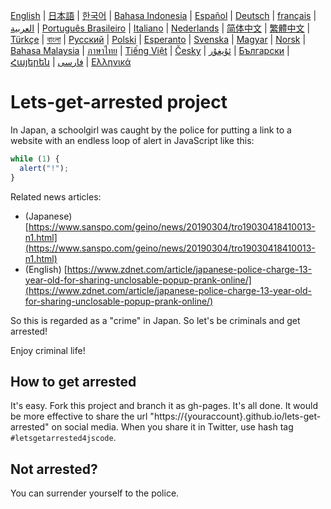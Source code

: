 [English](README.md) | [日本語](README.ja.md) | [한국어](README.ko.md) | [Bahasa Indonesia](README.in.md) | [Español](README.es.md) | [Deutsch](README.de.md) | [français](README.fr.md) | [العربية](README.ar.md) | [Português Brasileiro](README.pt-br.md) | [Italiano](README.it.md) | [Nederlands](README.nl.md) | [简体中文](README.zh_hans.md) | [繁體中文](README.zh_hant.md) | [Türkçe](README.tr.md) | [বাংলা](README.bn.md) | [Русский](README.ru.md) | [Polski](README.pl.md) | [Esperanto](README.eo.md) | [Svenska](README.se.md) | [Magyar](README.hu.md) | [Norsk](README.no.md) | [Bahasa Malaysia](README.ms.md) | [ภาษาไทย](README.th.md) | [Tiếng Việt](README.vi.md) | [Česky](README.cz.md) | [ئۇيغۇر](README.ug.md) | [Български](README.bg.md) | [Հայերեն](README.am.md) | [فارسی](README.fa.md) | [Ελληνικά](README.gr.md)

# Lets-get-arrested project

In Japan, a schoolgirl was caught by the police for putting a link to a website with an endless loop of alert in JavaScript like this:

```js
while (1) {
  alert("!");
}
```

Related news articles:

- (Japanese) [https://www.sanspo.com/geino/news/20190304/tro19030418410013-n1.html](https://www.sanspo.com/geino/news/20190304/tro19030418410013-n1.html)
- (English) [https://www.zdnet.com/article/japanese-police-charge-13-year-old-for-sharing-unclosable-popup-prank-online/](https://www.zdnet.com/article/japanese-police-charge-13-year-old-for-sharing-unclosable-popup-prank-online/)

So this is regarded as a "crime" in Japan. So let's be criminals and get arrested!

Enjoy criminal life!

## How to get arrested

It's easy. Fork this project and branch it as gh-pages. It's all done. It would be more effective to share the url "https://{youraccount}.github.io/lets-get-arrested" on social media. When you share it in Twitter, use hash tag `#letsgetarrested4jscode`.

## Not arrested?

You can surrender yourself to the police.
